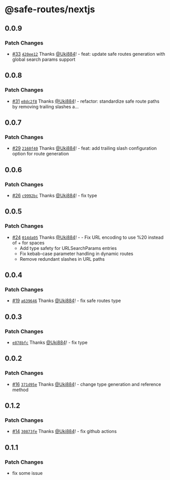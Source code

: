 # @safe-routes/nextjs

## 0.0.9

### Patch Changes

- [#33](https://github.com/Uki884/safe-routes/pull/33) [`420ee12`](https://github.com/Uki884/safe-routes/commit/420ee12fa4c4c6e34010b71b66bafbfbb500bf46) Thanks [@Uki884](https://github.com/Uki884)! - feat: update safe routes generation with global search params support

## 0.0.8

### Patch Changes

- [#31](https://github.com/Uki884/safe-routes/pull/31) [`e8dc2f8`](https://github.com/Uki884/safe-routes/commit/e8dc2f8ba1195bc1808f5327d6abd3d07207880b) Thanks [@Uki884](https://github.com/Uki884)! - refactor: standardize safe route paths by removing trailing slashes a…

## 0.0.7

### Patch Changes

- [#29](https://github.com/Uki884/safe-routes/pull/29) [`2160f40`](https://github.com/Uki884/safe-routes/commit/2160f404f7ab8679ca7979f6720001e694922c36) Thanks [@Uki884](https://github.com/Uki884)! - feat: add trailing slash configuration option for route generation

## 0.0.6

### Patch Changes

- [#26](https://github.com/Uki884/safe-routes/pull/26) [`c9992bc`](https://github.com/Uki884/safe-routes/commit/c9992bc5968b649630decb2aa395fc7f8922be62) Thanks [@Uki884](https://github.com/Uki884)! - fix type

## 0.0.5

### Patch Changes

- [#24](https://github.com/Uki884/safe-routes/pull/24) [`014da05`](https://github.com/Uki884/safe-routes/commit/014da054e6c989df391b3a7da5f6cdfbe968894c) Thanks [@Uki884](https://github.com/Uki884)! - - Fix URL encoding to use %20 instead of + for spaces
  - Add type safety for URLSearchParams entries
  - Fix kebab-case parameter handling in dynamic routes
  - Remove redundant slashes in URL paths

## 0.0.4

### Patch Changes

- [#19](https://github.com/Uki884/safe-routes/pull/19) [`a639646`](https://github.com/Uki884/safe-routes/commit/a639646173172ad7823bfda0b7f977269250352d) Thanks [@Uki884](https://github.com/Uki884)! - fix safe routes type

## 0.0.3

### Patch Changes

- [`e878bfc`](https://github.com/Uki884/safe-routes/commit/e878bfc7601e40aa12eca896f7d3b6f2b3387f9e) Thanks [@Uki884](https://github.com/Uki884)! - fix type

## 0.0.2

### Patch Changes

- [#16](https://github.com/Uki884/safe-routes/pull/16) [`371d95e`](https://github.com/Uki884/safe-routes/commit/371d95ea08899561c18b925443065b8d2421ce1f) Thanks [@Uki884](https://github.com/Uki884)! - change type generation and reference method

## 0.1.2

### Patch Changes

- [#14](https://github.com/Uki884/safe-routes/pull/14) [`30873fe`](https://github.com/Uki884/safe-routes/commit/30873feeb8123b3ecd2606529bc5c17b5d6a8774) Thanks [@Uki884](https://github.com/Uki884)! - fix github actions

## 0.1.1

### Patch Changes

- fix some issue
